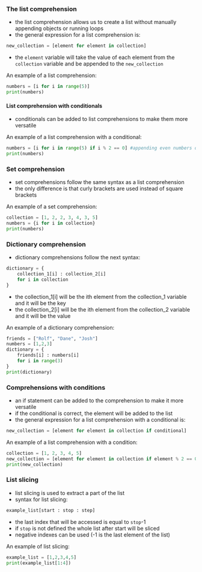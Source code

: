 ### The list comprehension
- the list comprehension allows us to create a list without manually appending objects or running loops
- the general expression for a list comprehension is:

```py
new_collection = [element for element in collection] 
```

- the `element` variable will take the value of each element from the `collection` variable and be appended to the `new_collection`

An example of a list comprehension:

```py
numbers = [i for i in range(5)]
print(numbers)
```

#### List comprehension with conditionals
- conditionals can be added to list comprehensions to make them more versatile

An example of a list comprehension with a conditional:

```py
numbers = [i for i in range(5) if i % 2 == 0] #appending even numbers only
print(numbers)
```

### Set comprehension
- set comprehensions follow the same syntax as a list comprehension
- the only difference is that curly brackets are used instead of square brackets

An example of a set comprehension:

```py
collection = [1, 2, 2, 3, 4, 3, 5]
numbers = {i for i in collection}
print(numbers)
```

### Dictionary comprehension
- dictionary comprehensions follow the next syntax:

```py
dictionary = {
    collection_1[i] : collection_2[i]
    for i in collection 
}
```

- the collection_1[i] will be the ith element from the collection_1 variable and it will be the key
- the collection_2[i] will be the ith element from the collection_2 variable and it will be the value

An example of a dictionary comprehension:

```py
friends = ["Rolf", "Dane", "Josh"]
numbers = [1,2,3]
dictionary = {
    friends[i] : numbers[i]
    for i in range(3)
}
print(dictionary)
```

### Comprehensions with conditions
- an if statement can be added to the comprehension to make it more versatile
- if the conditional is correct, the element will be added to the list
- the general expression for a list comprehension with a conditional is:

```py
new_collection = [element for element in collection if conditional]  
```

An example of a list comprehension with a condition:

```py
collection = [1, 2, 3, 4, 5]
new_collection = [element for element in collection if element % 2 == 0] 
print(new_collection)
```

### List slicing
- list slicing is used to extract a part of the list
- syntax for list slicing:

```py
example_list[start : stop : step]
```

- the last index that will be accessed is equal to `stop`-1
- if `stop` is not defined the whole list after start will be sliced 
- negative indexes can be used (-1 is the last element of the list)

An example of list slicing:

```py
example_list = [1,2,3,4,5]
print(example_list[1:4])
```